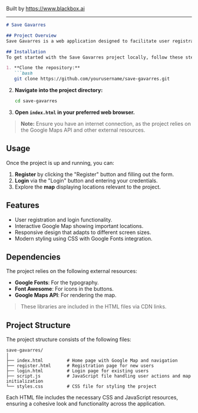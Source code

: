 
Built by https://www.blackbox.ai

---

```markdown
# Save Gavarres

## Project Overview
Save Gavarres is a web application designed to facilitate user registration and login, along with integrating Google Maps to show specific locations. The project aims to provide a user-friendly interface for users to interact with locations relevant to the initiative "Project for 2030 for Europe".

## Installation
To get started with the Save Gavarres project locally, follow these steps:

1. **Clone the repository:**
   ```bash
   git clone https://github.com/yourusername/save-gavarres.git
   ```
   
2. **Navigate into the project directory:**
   ```bash
   cd save-gavarres
   ```

3. **Open `index.html` in your preferred web browser.**

> **Note:** Ensure you have an internet connection, as the project relies on the Google Maps API and other external resources.

## Usage
Once the project is up and running, you can:

1. **Register** by clicking the "Register" button and filling out the form.
2. **Login** via the "Login" button and entering your credentials.
3. Explore the **map** displaying locations relevant to the project.

## Features
- User registration and login functionality.
- Interactive Google Map showing important locations.
- Responsive design that adapts to different screen sizes.
- Modern styling using CSS with Google Fonts integration.

## Dependencies
The project relies on the following external resources:

- **Google Fonts**: For the typography.
- **Font Awesome**: For icons in the buttons.
- **Google Maps API**: For rendering the map.

> These libraries are included in the HTML files via CDN links.

## Project Structure
The project structure consists of the following files:

```
save-gavarres/
│
├── index.html         # Home page with Google Map and navigation
├── register.html      # Registration page for new users
├── login.html         # Login page for existing users
├── script.js          # JavaScript file handling user actions and map initialization
└── styles.css         # CSS file for styling the project
```

Each HTML file includes the necessary CSS and JavaScript resources, ensuring a cohesive look and functionality across the application.
```
